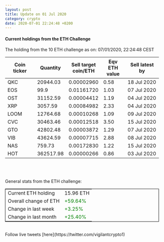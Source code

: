 ```yaml
---
layout: post
title: Update on 01 Jul 2020
category: crypto
date: 2020-07-01 22:24:48 +0200
---
```

<!-- Global site tag (gtag.js) - Google Analytics -->
<script async src="https://www.googletagmanager.com/gtag/js?id=UA-103831149-5"></script>
<script>
  window.dataLayer = window.dataLayer || [];
  function gtag(){dataLayer.push(arguments);}
  gtag('js', new Date());

  gtag('config', 'UA-103831149-5');
</script>


#### Current holdings from the ETH Challenge

The holding from the 10 ETH challenge as on: 07/01/2020, 22:24:48 CEST

|Coin ticker|Quantity|Sell target<br>coin/ETH|Eqv ETH<br>value|Sell latest by|
|-----------|--------|-----------|-----------|--------------|
QKC|20944.03|  0.00002960|0.58|18 Jul 2020|
EOS|99.9|  0.01161720|1.03|07 Jul 2020|
OST|31152.59|  0.00004412|1.19|04 Jul 2020|
XRP|3057.59|  0.00084982|2.33|04 Jul 2020|
LOOM|12764.68|  0.00010268|1.09|09 Jul 2020|
CVC|30463.46|  0.00012518|3.50|15 Jul 2020|
GTO|42802.48|  0.00003872|1.29|07 Jul 2020|
VIB|43624.59|  0.00007715|2.88|08 Jul 2020|
NAS|759.73|  0.00172830|1.22|15 Jul 2020|
HOT|362517.98|  0.00000266|0.86|03 Jul 2020|

<br>
<br>
<br>
General stats from the ETH challenge:

<table style="border:1px solid black;margin-left:auto;margin-right:auto;">
	<tbody>
	<tr>
		<td>Current ETH holding</td>
		<td>     15.96 ETH</td>
	</tr>
	<tr>
		<td>Overall change of ETH</td>
		<td><font color="green">+59.64%</font></td>
	</tr>
	<tr>
		<td>Change in last week</td>
		<td><font color="green">+3.25%</font></td>
	</tr>
	<tr>
		<td>Change in last month</td>
		<td><font color="green">+25.40%</font></td>
	</tr>
	</tbody>
</table>

<br>
Follow live tweets [here](https://twitter.com/vigilantcrypto1)
<br>
<br>